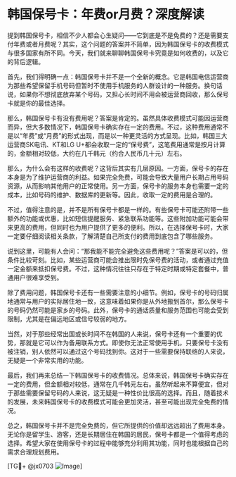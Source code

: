 # 韩国保号卡：年费or月费？深度解读

提到韩国保号卡，相信不少人都会心生疑问——它到底是不是免费的？还是需要支付年费或者月费呢？其实，这个问题的答案并不简单，因为韩国保号卡的收费模式与很多国家有所不同。今天，我们就来聊聊韩国保号卡究竟是如何收费的，以及它的背后逻辑。

首先，我们得明确一点：韩国保号卡并不是一个全新的概念。它是韩国电信运营商为那些希望保留手机号码但暂时不使用手机服务的人群设计的一种服务。换句话说，如果你不想彻底放弃某个号码，又担心长时间不用会被运营商回收，那么保号卡就是你的最佳选择。

那么，韩国保号卡有没有费用呢？答案是肯定的。虽然具体收费模式可能因运营商而异，但大多数情况下，韩国保号卡确实存在一定的费用。不过，这种费用通常不是以“年费”或“月费”的形式出现，而是以一种更灵活的方式呈现。比如，韩国三大运营商SK电讯、KT和LG U+都会收取一定的“保号费”，这笔费用通常是按月计算的，金额相对较低，大约在几千韩元（约合人民币几十元）左右。

那么，为什么会有这样的收费呢？这背后其实有几层原因。一方面，保号卡的存在本身是为了维护运营商的利益。如果完全免费，可能会导致大量用户长期占用号码资源，从而影响其他用户的正常使用。另一方面，保号卡的服务本身也需要一定的成本，比如号码的维护、数据库的更新等。因此，收取一定的费用是合理的。

不过，值得注意的是，并不是所有保号卡都是一样的。有些保号卡可能还附带一些额外的功能或优惠，比如短信提醒服务、紧急联系功能等。这些附加功能可能会带来更高的费用，但同时也为用户提供了更多的便利。所以，在选择保号卡时，大家一定要仔细阅读相关条款，了解清楚自己所支付的费用到底包含了哪些服务。

说到这里，可能有人会问：“那我能不能完全避免这些费用呢？”答案是可以的，但条件比较苛刻。比如，某些运营商可能会推出限时免保号费的活动，或者通过充值一定金额来抵扣保号费。不过，这种情况往往只存在于特定时期或特定套餐中，普通用户很难享受到。

除了费用问题，韩国保号卡还有一些需要注意的小细节。例如，保号卡的号码归属地通常与用户的实际居住地一致，这意味着如果你是从外地搬到首尔，那么保号卡的号码仍然可能是家乡的号码。此外，保号卡的通话质量和服务范围也可能会受到限制，尤其是在偏远地区或信号较弱的地方。

当然，对于那些经常出国或长时间不在韩国的人来说，保号卡还有一个重要的优势，那就是它可以作为备用联系方式。即使你无法正常使用手机，只要保号卡没有被注销，别人依然可以通过这个号码找到你。这对于一些需要保持联络的人来说，无疑是一个非常实用的功能。

最后，我们再来总结一下韩国保号卡的收费情况。总体来说，韩国保号卡确实存在一定的费用，但金额相对较低，通常在几千韩元左右。虽然听起来不算便宜，但对于那些需要保留号码的人来说，这无疑是一种性价比很高的选择。而且，随着技术的发展，未来韩国保号卡的收费模式可能会更加灵活，甚至可能出现完全免费的情况。

总之，韩国保号卡并不是完全免费的，但它所提供的价值却远远超出了费用本身。无论你是留学生、游客，还是长期居住在韩国的居民，保号卡都是一个值得考虑的选择。希望大家在使用保号卡的过程中能够充分利用其功能，同时也能根据自己的需求合理规划费用。

[TG💪+ @jx0703 ![Image](https://github.com/user-attachments/assets/dbca1d08-cadb-493c-b0ec-ad6f7a83f270)]